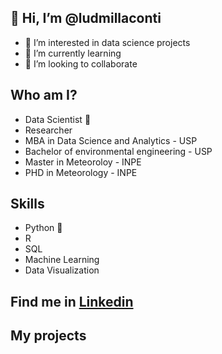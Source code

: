 ## 👋 Hi, I’m @ludmillaconti
 - 👀 I’m interested in data science projects
 - 🌱 I’m currently learning
 - 💞️ I’m looking to collaborate 
###  


## Who am I? 

* Data Scientist 🥰
* Researcher
* MBA in Data Science and Analytics - USP
* Bachelor of environmental engineering - USP
* Master in Meteoroloy - INPE
* PHD in Meteorology - INPE

## Skills

* Python 🐍 
* R
* SQL
* Machine Learning 
* Data Visualization


## Find me in [Linkedin]( https://www.linkedin.com/in/ludmillaconti/)


## **My projects**






<!---
ludmillaconti/ludmillaconti is a ✨ special ✨ repository because its `README.md` (this file) appears on your GitHub profile.
You can click the Preview link to take a look at your changes.
--->
